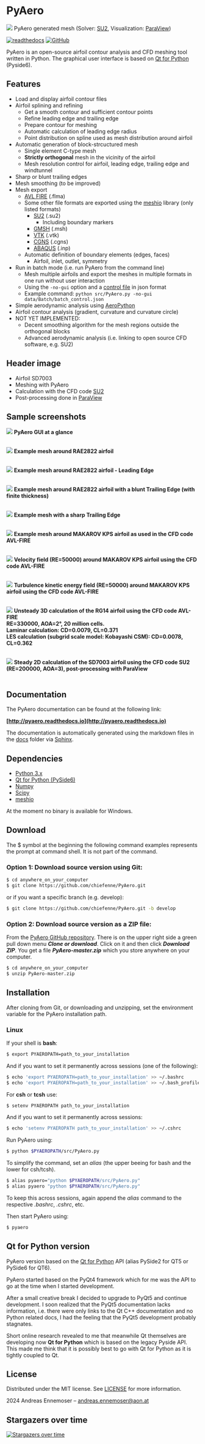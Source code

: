 
# PyAero
![](docs/images/SD7003_velocity_AOA6.png)
PyAero generated mesh (Solver: [SU2](https://su2code.github.io), Visualization: [ParaView](https://www.paraview.org/))
<br>

[![readthedocs](https://img.shields.io/badge/docs-latest-brightgreen.svg?style=flat)](https://pyaero.readthedocs.io/en/latest/?badge=latest)
[![GitHub](https://img.shields.io/github/license/mashape/apistatus.svg)](https://en.wikipedia.org/wiki/MIT_License)


PyAero is an open-source airfoil contour analysis and CFD meshing tool written in Python. The graphical user interface is based on [Qt for Python](https://www.qt.io/qt-for-python) (Pyside6).

## Features

 - Load and display airfoil contour files
 - Airfoil splining and refining
   - Get a smooth contour and sufficient contour points
   - Refine leading edge and trailing edge
   - Prepare contour for meshing
   - Automatic calculation of leading edge radius
   - Point distribution on spline used as mesh distribution around airfoil
 - Automatic generation of block-strcuctured mesh
   - Single element C-type mesh
   - **Strictly orthogonal** mesh in the vicinity of the airfoil
   - Mesh resolution control for airfoil, leading edge, trailing edge and windtunnel
 - Sharp or blunt trailing edges
 - Mesh smoothing (to be improved)
 - Mesh export
   - [AVL FIRE](https://www.avl.com/fire) (.flma)
   - Some other file formats are exported using the [meshio](https://github.com/nschloe/meshio) library (only listed formats)
     - [SU2](https://su2code.github.io) (.su2)
       - Including boundary markers
     - [GMSH](http://gmsh.info) (.msh)
     - [VTK](https://vtk.org) (.vtk)
     - [CGNS](https://cgns.github.io) (.cgns)
     - [ABAQUS](https://www.3ds.com) (.inp)
   - Automatic definition of boundary elements (edges, faces)
     - Airfoil, inlet, outlet, symmetry
 - Run in batch mode (i.e. run PyAero from the command line)
   - Mesh multiple airfoils and export the meshes in multiple formats in one run without user interaction
   - Using the ``-no-gui`` option and a [control file](data/Batch/batch_control.json) in json format
   - Example command: ``python src/PyAero.py -no-gui data/Batch/batch_control.json``
 - Simple aerodynamic analysis using [AeroPython](http://nbviewer.ipython.org/github/barbagroup/AeroPython/blob/master/lessons/11_Lesson11_vortexSourcePanelMethod.ipynb)
 - Airfoil contour analysis (gradient, curvature and curvature circle)
 - NOT YET IMPLEMENTED:
   - Decent smoothing algorithm for the mesh regions outside the orthogonal blocks
   - Advanced aerodynamic analysis (i.e. linking to open source CFD software, e.g. SU2)

## Header image
 - Airfoil SD7003
 - Meshing with PyAero
 - Calculation with the CFD code [SU2](https://su2code.github.io)
 - Post-processing done in [ParaView](https://www.paraview.org/)

## Sample screenshots

![](docs/images/gui_airfoil1_new.png)
**PyAero GUI at a glance**
<br><br>

![](docs/images/mesh_RAE2822_MAC.png)
**Example mesh around RAE2822 airfoil**
<br><br>

![](docs/images/LE_mesh_RAE2822_MAC.png)
**Example mesh around RAE2822 airfoil - Leading Edge**
<br><br>

![](docs/images/TE_mesh_RAE2822_MAC.png)
**Example mesh around RAE2822 airfoil with a blunt Trailing Edge (with finite thickness)**
<br><br>

![](docs/images/TE_mesh_sharp_MAC.png)
**Example mesh with a sharp Trailing Edge**
<br><br>

![](docs/images/MAKAROV_KPS_mesh_MAC.png)
**Example mesh around MAKAROV KPS airfoil as used in the CFD code AVL-FIRE**
<br><br>

![](docs/images/MAKAROV_KPS_Veloyity.gif)
**Velocity field (RE=50000) around MAKAROV KPS airfoil using the CFD code AVL-FIRE**
<br><br>

![](docs/images/MAKAROV_KPS_TKE.gif)
**Turbulence kinetic energy field (RE=50000) around MAKAROV KPS airfoil using the CFD code AVL-FIRE**
<br><br>

![](docs/movies/RG14_3D_laminar_Iso-Q_pressure.gif)
**Unsteady 3D calculation of the RG14 airfoil using the CFD code AVL-FIRE**
<br>
**RE=330000, AOA=2°, 20 million cells.**
<br>
**Laminar calculation: CD=0.0079, CL=0.371**
<br>
**LES calculation (subgrid scale model: Kobayashi CSM): CD=0.0078, CL=0.362**
<br><br>

![](docs/images/SD7003_CP_RE200000_AOA3.png)
**Steady 2D calculation of the SD7003 airfoil using the CFD code SU2 (RE=200000, AOA=3), post-processing with ParaView**
<br><br>

## Documentation

The PyAero documentation can be found at the following link:

**[http://pyaero.readthedocs.io](http://pyaero.readthedocs.io)**

The documentation is automatically generated using the markdown files in the [docs](https://github.com/chiefenne/PyAero/tree/master/docs) folder via [Sphinx](http://www.sphinx-doc.org/en/stable/index.html).

## Dependencies

 - [Python 3.x](https://www.python.org/)
 - [Qt for Python (PySide6)](https://www.qt.io/qt-for-python)
 - [Numpy](http://www.numpy.org/)
 - [Scipy](https://www.scipy.org/)
 - [meshio](https://github.com/nschloe/meshio)

At the moment no binary is available for Windows.

## Download
The $ symbol at the beginning the following command examples represents the prompt at command shell. It is not part of the command.

### Option 1: Download source version using Git:

```bash
$ cd anywhere_on_your_computer
$ git clone https://github.com/chiefenne/PyAero.git
```
or if you want a specific branch (e.g. develop):

```bash
$ git clone https://github.com/chiefenne/PyAero.git -b develop
```


### Option 2: Download source version as a ZIP file:

From the [PyAero GitHub repository](https://github.com/chiefenne/PyAero). There is on the upper right side a green pull down menu ***Clone or download***. Click on it and then click ***Download ZIP***. You get a file ***PyAero-master.zip*** which you store anywhere on your computer.

```bash
$ cd anywhere_on_your_computer
$ unzip PyAero-master.zip
```

## Installation

After cloning from Git, or downloading and unzipping, set the environment variable for the PyAero installation path.

### Linux

If your shell is **bash**:
```bash
$ export PYAEROPATH=path_to_your_installation
```

And if you want to set it permanently across sessions (one of the following):
```bash
$ echo 'export PYAEROPATH=path_to_your_installation' >> ~/.bashrc
$ echo 'export PYAEROPATH=path_to_your_installation' >> ~/.bash_profile
```

For **csh** or **tcsh** use:
```bash
$ setenv PYAEROPATH path_to_your_installation
```

And if you want to set it permanently across sessions:
```bash
$ echo 'setenv PYAEROPATH path_to_your_installation' >> ~/.cshrc
```

Run PyAero using:

```bash
$ python $PYAEROPATH/src/PyAero.py
```

To simplify the command, set an *alias* (the upper beeing for bash and the lower for csh/tcsh).

```bash
$ alias pyaero="python $PYAEROPATH/src/PyAero.py"
$ alias pyaero "python $PYAEROPATH/src/PyAero.py"
```

To keep this across sessions, again append the *alias* command to the respective *.bashrc*, *.cshrc*, etc.

Then start PyAero using:

```bash
$ pyaero
```

## Qt for Python version

PyAero version based on the [Qt for Python](https://www.qt.io/qt-for-python) API (alias PySide2 for QT5 or PySide6 for QT6).

PyAero started based on the PyQt4 framework which for me was the API to go at the time when I started development.

After a small creative break I decided to upgrade to PyQt5 and continue development. I soon realized that the PyQt5 documentation lacks information, i.e. there were only links to the Qt C++ documentation and no Python related docs, I had the feeling that the PyQt5 development probably stagnates.

Short online research revealed to me that meanwhile Qt themselves are developing now **Qt for Python** which is based on the legacy Pyside API. This made me think that it is possibly best to go with Qt for Python as it is tightly coupled to Qt.

## License

Distributed under the MIT license. See [LICENSE](https://raw.githubusercontent.com/chiefenne/PyAero/master/LICENSE) for more information.

2024 Andreas Ennemoser – andreas.ennemoser@aon.at

## Stargazers over time

[![Stargazers over time](https://starchart.cc/chiefenne/PyAero.svg?variant=adaptive)](https://starchart.cc/chiefenne/PyAero)
